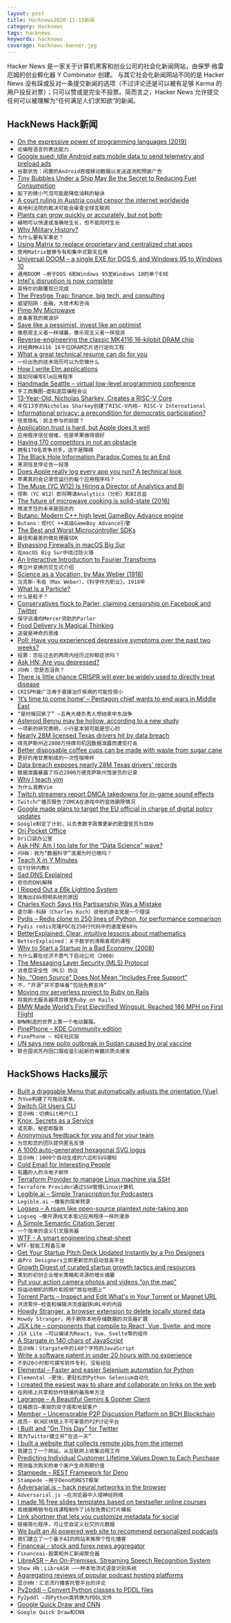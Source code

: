 ```yaml
---
layout: post
title: Hacknews2020-11-15新闻
category: Hacknews
tags: hacknews
keywords: hacknews
coverage: hacknews-banner.jpg
---
```


Hacker News 是一家关于计算机黑客和创业公司的社会化新闻网站，由保罗·格雷厄姆的创业孵化器 Y Combinator 创建。
与其它社会化新闻网站不同的是 Hacker News 没有踩或反对一条提交新闻的选项（不过评论还是可以被有足够 Karma 的用户投反对票）；只可以赞或是完全不投票。简而言之，Hacker News 允许提交任何可以被理解为“任何满足人们求知欲”的新闻。

## HackNews Hack新闻


- [On the expressive power of programming languages (2019)](https://pwlconf.org/2019/shriram-krishnamurthi/)
- `论编程语言的表达能力`
- [Google sued: Idle Android eats mobile data to send telemetry and preload ads](https://www.theregister.com/2020/11/14/google_android_data_allowance/)
- `谷歌状告：闲置的Android吞噬移动数据以发送遥测和预装广告`
- [Tiny Bubbles Under a Ship May Be the Secret to Reducing Fuel Consumption](https://www.smithsonianmag.com/innovation/tiny-bubbles-under-ship-may-be-secret-to-reducing-fuel-consumption-180976278/)
- `船下的微小气泡可能是降低油耗的秘诀`
- [A court ruling in Austria could censor the internet worldwide](https://slate.com/technology/2020/11/austria-facebook-eva-glawischnig-piesczek-censorship.html)
- `奥地利法院的裁决可能会审查全球互联网`
- [Plants can grow quickly or accurately, but not both](https://massivesci.com/notes/plant-speed-accuracy-trade-off-growth/)
- `植物可以快速或准确地生长，但不能同时生长`
- [Why Military History?](https://acoup.blog/2020/11/13/collections-why-military-history/)
- `为什么要有军事史？`
- [Using Matrix to replace proprietary and centralized chat apps](https://jae.moe/blog/2020/11/using-matrix-to-replace-proprietary-and-centralized-chat-apps/)
- `使用Matrix替换专有和集中式聊天应用`
- [Universal DOOM – a single EXE for DOS 6, and Windows 95 to Windows 10](https://github.com/nneonneo/universal-doom)
- `通用DOOM –用于DOS 6和Windows 95至Windows 10的单个EXE`
- [Intel's disruption is now complete](https://jamesallworth.medium.com/intels-disruption-is-now-complete-d4fa771f0f2c)
- `英特尔的颠覆现已完成`
- [The Prestige Trap: finance, big tech, and consulting](https://wesdesilvestro.com/the-prestige-trap)
- `威望陷阱：金融，大技术和咨询`
- [Pimp My Microwave](https://github.com/dekuNukem/pimp_my_microwave/#)
- `皮条客我的微波炉`
- [Save like a pessimist, invest like an optimist](https://www.collaborativefund.com/blog/save-like-a-pessimist-invest-like-an-optimist/)
- `像悲观主义者一样储蓄，像乐观主义者一样投资`
- [Reverse-engineering the classic MK4116 16-kilobit DRAM chip](http://www.righto.com/2020/11/reverse-engineering-classic-mk4116-16.html)
- `对经典MK4116 16千位DRAM芯片进行逆向工程`
- [What a great technical resume can do for you](https://www.meetleet.com/blog/what-a-great-technical-resume-can-do-for-you)
- `一份出色的技术简历可以为您做什么`
- [How I write Elm applications](https://jezenthomas.com/how-i-write-elm-applications/)
- `我如何编写Elm应用程序`
- [Handmade Seattle – virtual low-level programming conference](https://www.handmade-seattle.com/)
- `手工西雅图–虚拟底层编程会议`
- [13-Year-Old, Nicholas Sharkey, Creates a RISC-V Core](https://riscv.org/blog/2020/11/13-year-old-nicholas-sharkey-creates-a-risc-v-core/)
- `年仅13岁的Nicholas Sharkey创建了RISC-V内核– RISC-V International`
- [Informational privacy: a precondition for democratic participation?](https://blogs.lse.ac.uk/businessreview/2019/12/13/informational-privacy-a-precondition-for-democratic-participation/)
- `信息隐私：民主参与的前提？`
- [Application trust is hard, but Apple does it well](https://www.security-embedded.com/blog/2020/11/14/application-trust-is-hard-but-apple-does-it-well)
- `应用程序信任很难，但是苹果做得很好`
- [Having 170 competitors in not an obstacle](https://pingr.io/blog/having-170-competitors-is-not-an-obstacle/)
- `拥有170名竞争对手，这不是障碍`
- [The Black Hole Information Paradox Comes to an End](https://www.wired.com/story/the-black-hole-information-paradox-comes-to-an-end/)
- `黑洞信息悖论告一段落`
- [Does Apple really log every app you run? A technical look](https://blog.jacopo.io/en/post/apple-ocsp/)
- `苹果真的会记录您运行的每个应用程序吗？`
- [The Muse (YC W12) Is Hiring a Director of Analytics and BI](https://www.themuse.com/jobs/themuse/director-of-analytics-business-intelligence)
- `缪斯（YC W12）即将聘请Analytics（分析）和BI总监`
- [The future of microwave cooking is solid-state (2016)](https://www.electronicsweekly.com/news/design/the-future-of-microwave-cooking-is-solid-state-2016-01/)
- `微波烹饪的未来是固态的`
- [Butano: Modern C++ high level GameBoy Advance engine](https://github.com/GValiente/butano#butano)
- `Butano：现代C ++高级GameBoy Advance引擎`
- [The Best and Worst Microcontroller SDKs](https://interrupt.memfault.com/blog/the-best-and-worst-mcu-sdks)
- `最佳和最差的微处理器SDK`
- [Bypassing Firewalls in macOS Big Sur](https://twitter.com/patrickwardle/status/1327726496203476992)
- `在macOS Big Sur中绕过防火墙`
- [An Interactive Introduction to Fourier Transforms](http://www.jezzamon.com/fourier/index.html)
- `傅立叶变换的交互式介绍`
- [Science as a Vocation, by Max Weber (1918)](http://fs2.american.edu/dfagel/www/Class%20Readings/Weber/Science_as_a_Vocation.html)
- `马克斯·韦伯（Max Weber），《科学作为职业》，1918年`
- [What Is a Particle?](https://www.quantamagazine.org/what-is-a-particle-20201112)
- `什么是粒子？`
- [Conservatives flock to Parler, claiming censorship on Facebook and Twitter](https://text.npr.org/934833214)
- `保守派涌向Mercer资助的Parler`
- [Food Delivery Is Magical Thinking](https://www.nytimes.com/2020/11/13/technology/doordash-food-delivery.html)
- `送餐是神奇的思维`
- [Poll: Have you experienced depressive symptoms over the past two weeks?](item?id=25097685)
- `投票：您在过去的两周内经历过抑郁症状吗？`
- [Ask HN: Are you depressed?](http://www.strawpoll.me/22152225)
- `问HN：您是否沮丧？`
- [There is little chance CRISPR will ever be widely used to directly treat disease](http://www.josiahzayner.com/2020/10/crispr-is-dead.html)
- `CRISPR被广泛用于直接治疗疾病的可能性很小`
- [‘It’s time to come home’ – Pentagon chief wants to end wars in Middle East](https://www.cnbc.com/2020/11/14/acting-pentagon-chief-says-wars-must-end-in-first-address.html)
- `“是时候回家了” –五角大楼负责人想结束中东战争`
- [Asteroid Bennu may be hollow, according to a new study](https://www.slashgear.com/asteroid-bennu-may-be-hollow-according-to-a-new-study-08646233/)
- `一项新的研究表明，小行星本努可能是空心的`
- [Nearly 28M licensed Texas drivers hit by data breach](https://www.fox26houston.com/news/nearly-28-million-licensed-texas-drivers-hit-by-data-breach?taid=5fafc6ce1ef01a000123a0c2&utm_campaign=trueanthem&utm_medium=trueanthem&utm_source=twitter)
- `得克萨斯州近2800万持牌司机因数据泄露而遭受打击`
- [Better disposable coffee cups can be made with waste from sugar cane](https://www.economist.com/science-and-technology/2020/11/14/better-disposable-coffee-cups)
- `更好的用甘蔗制成的一次性咖啡杯`
- [Data breach exposes nearly 28M Texas drivers' records](https://statescoop.com/data-breach-exposes-nearly-28-million-texas-drivers-records/)
- `数据泄露暴露了将近2800万德克萨斯州驾驶员的记录`
- [Why I teach vim](https://blog.ceos.io/2020/11/14/why-i-teach-vim/)
- `为什么我教Vim`
- [Twitch streamers report DMCA takedowns for in-game sound effects](https://www.gamesindustry.biz/articles/2020-11-13-twitch-streamers-report-dmca-takedowns-for-in-game-sound-effects)
- `Twitch广播员报告了DMCA在游戏中的音效删除情况`
- [Google made plans to target the EU official in charge of digital policy updates](https://arstechnica.com/tech-policy/2020/11/google-apologizes-to-thierry-breton-over-plan-to-target-eu-commissioner/)
- `Google制定了计划，以负责数字政策更新的欧盟官员为目标`
- [Ori Pocket Office](https://www.oriliving.com/products/pocket-office)
- `Ori口袋办公室`
- [Ask HN: Am I too late for the “Data Science” wave?](item?id=25098921)
- `问HN：我为“数据科学”浪潮为时已晚吗？`
- [Teach X in Y Minutes](https://teachxinyminutes.com/)
- `在Y分钟内教X`
- [Sad DNS Explained](https://blog.cloudflare.com/sad-dns-explained/)
- `悲伤的DNS解释`
- [I Ripped Out a £6k Lighting System](https://robdobson.com/2020/11/the-10-reasons-i-ripped-out-a-6k-lighting-system/)
- `我掏出£6k照明系统的原因`
- [Charles Koch Says His Partisanship Was a Mistake](https://www.wsj.com/articles/charles-koch-says-his-partisanship-was-a-mistake-11605286893)
- `查尔斯·科赫（Charles Koch）说他的游击党是一个错误`
- [Pydis – Redis clone in 250 lines of Python, for performance comparison](https://github.com/boramalper/pydis)
- `Pydis redis克隆POC在250行代码中的速度是60％`
- [BetterExplained: Clear, intuitive lessons about mathematics](https://betterexplained.com/)
- `BetterExplained：关于数学的清晰直观的课程`
- [Why to Start a Startup in a Bad Economy (2008)](http://www.paulgraham.com/badeconomy.html)
- `为什么要在经济不景气下启动公司（2008）`
- [The Messaging Layer Security (MLS) Protocol](https://datatracker.ietf.org/doc/draft-ietf-mls-protocol/)
- `消息层安全性（MLS）协议`
- [No, “Open Source” Does Not Mean “Includes Free Support”](https://raccoon.onyxbits.de/blog/bugreport-free-support/)
- `不，“开源”并不意味着“包括免费支持”`
- [Moving my serverless project to Ruby on Rails](https://frantic.im/back-to-rails)
- `将我的无服务器项目移至Ruby on Rails`
- [BMW Made World’s First Electrified Wingsuit. Reached 186 MPH on First Flight](https://robbreport.com/motors/aviation/bmw-electrified-wingsuit-maiden-flight-1234580128/)
- `BMW制造的世界上第一个电动翼服。`
- [PinePhone – KDE Community edition](https://kde.org/announcements/pinephone-plasma-mobile-edition/)
- `PinePhone – KDE社区版`
- [UN says new polio outbreak in Sudan caused by oral vaccine](https://apnews.com/article/virus-outbreak-health-middle-east-africa-united-nations-619efb65b9eeec5650f011b960a152e9)
- `联合国说苏丹因口服疫苗引起新的脊髓灰质炎爆发`


## HackShows Hacks展示

- [ Built a draggable Menu that automatically adjusts the orientation (Vue)](https://github.com/prabhuignoto/vue-float-menu)
- `为Vue构建了可拖动菜单。`
- [ Switch Git Users CLI](https://github.com/geongeorge/Git-User-Switch)
- `显示HN：切换Git用户CLI`
- [ Knox, Secrets as a Service](https://knox-app.com/)
- `诺克斯，秘密即服务`
- [ Anonymous feedback for you and for your team](https://feedfeedback.com/)
- `为您和您的团队提供匿名反馈`
- [ A 1000 auto-generated hexagonal SVG logos](https://dosycorp.gitlab.io/dosylogo/?v923418754891239875624v1)
- `显示HN：1000个自动生成的六边形SVG徽标`
- [ Cold Email for Interesting People](https://philipkiely.com/cefip/)
- `有趣的人的冷电子邮件`
- [ Terraform Provider to manage Linux machine via SSH](https://registry.terraform.io/providers/TelkomIndonesia/linux/latest/docs)
- `Terraform Provider通过SSH管理Linux计算机`
- [ Legible.ai – Simple Transcription for Podcasters](https://legible.ai)
- `Legible.ai –播客的简单转录`
- [ Logseq – A roam like open-source plaintext note-taking app](https://logseq.com/)
- `Logseq –像开源纯文本笔记应用程序一样的漫游`
- [ A Simple Semantic Citation Server](https://doi2ht.ml/)
- `一个简单的语义引文服务器`
- [ WTF - A smart engineering cheat-sheet](https://whatsthatformula.com/)
- `WTF-智能工程备忘单`
- [ Get Your Startup Pitch Deck Updated Instantly by a Pro Designers](https://leave.design)
- `由Pro Designers立即更新您的启动音高平台`
- [ Growth Digest of curated startup growth tactics and resources](https://growthdigest.substack.com)
- `策划的初创企业增长策略和资源的增长摘要`
- [ Put your action camera photos and videos “on the map”](https://www.trekview.org/blog/2020/map-the-paths-desktop-uploader/)
- `将运动相机的照片和视频“放在地图上”`
- [ Torrent Parts – Inspect and Edit What's in Your Torrent or Magnet URL](https://torrent.parts/)
- `洪流零件–检查和编辑洪流或磁铁URL中的内容`
- [ Howdy Stranger, a browser extension to delete locally stored data](https://www.damninteresting.com/software/howdy-stranger/)
- `Howdy Stranger，用于删除本地存储数据的浏览器扩展`
- [ JSX Lite – components that compile to React, Vue, Svelte, and more](https://github.com/builderio/jsx-lite)
- `JSX Lite –可以编译为React，Vue，Svelte等的组件`
- [ A Stargate in 140 chars of JavaScript](https://www.dwitter.net/d/20584)
- `显示HN：Stargate中的140个字符的JavaScript`
- [ Write a software patent in under 20 hours with no experience](https://zerotopatent.teachable.com/p/how-to-write-a-software-patent-in-under-20-hours-with-0-experience)
- `不到20小时即可撰写软件专利，没有经验`
- [ Elemental – Faster and easier Selenium automation for Python](https://github.com/red-and-black/elemental)
- `Elemental –更快，更轻松的Python Selenium自动化`
- [ I created the easiest way to share and collaborate on links on the web](http://seelink.app)
- `在网络上共享和协作链接的最简单方法`
- [ Lagrange – A Beautiful Gemini & Gopher Client](https://gmi.skyjake.fi/lagrange/)
- `拉格朗日–美丽的双子座和地鼠客户`
- [ Member – Uncensorable P2P Discussion Platform on BCH Blockchain](https://github.com/memberapp/server)
- `成员– BCH区块链上不可审查的P2P讨论平台`
- [ I Built and “On This Day” for Twitter](https://shkspr.mobi/blog/2020/11/introducing-on-this-day-in-twistory/)
- `我为Twitter建立并“在这一天”`
- [ I built a website that collects remote jobs from the internet](https://remoted.xyz)
- `我建立了一个网站，从互联网上收集远程工作`
- [ Predicting Individual Customer Lifetime Values Down to Each Purchase](https://www.revenueforesight.com/)
- `预测每次购买的单个客户生命周期价值`
- [ Stampede – REST Framework for Deno](https://github.com/bashovski/stampede)
- `Stampede –用于Deno的REST框架`
- [ Adversarial.js – hack neural networks in the browser](https://kennysong.github.io/adversarial.js)
- `Adversarial.js –在浏览器中入侵神经网络`
- [ I made 16 free slides templates based on bestseller online courses](https://slideslist.com/about)
- `我根据畅销书在线课程制作了16张免费幻灯片模板`
- [ Link shortner that lets you customize metadata for social](https://chota.link/)
- `链接简化程序，可让您自定义社交的元数据`
- [ We built an AI powered web site to recommend personalized podcasts](https://www.podnods.com/)
- `我们建立了一个基于AI的网站来推荐个性化播客`
- [ Financeai - stock and forex news aggregator](https://financeai.com)
- `Financeai-股票和外汇新闻聚合器`
- [ LibreASR – An On-Premises, Streaming Speech Recognition System](https://github.com/iceychris/LibreASR)
- `Show HN：LibreASR –一种本地流式语音识别系统`
- [ Aggregating reviews of popular podcast hosting platforms](https://podcasthosting.review/)
- `显示HN：汇总流行播客托管平台的评论`
- [ Py2pddl – Convert Python classes to PDDL files](https://github.com/remykarem/py2pddl)
- `Py2pddl –将Python类转换为PDDL文件`
- [ Google Quick Draw and CNN](https://medium.com/towards-artificial-intelligence/introduction-to-cnns-without-using-mnist-ea62040341d0)
- `Google Quick Draw和CNN`

